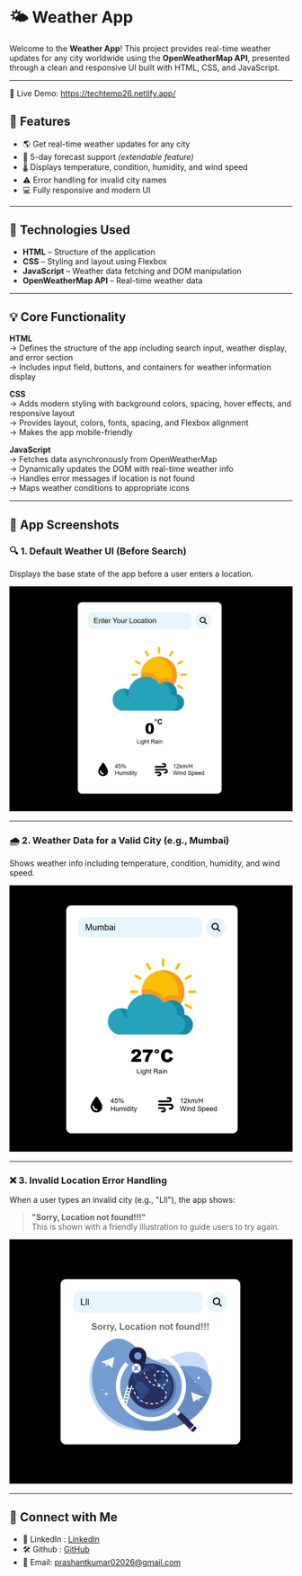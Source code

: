 # 🌤️ Weather App

Welcome to the **Weather App**! This project provides real-time weather updates for any city worldwide using the **OpenWeatherMap API**, presented through a clean and responsive UI built with HTML, CSS, and JavaScript.

---
🔗 Live Demo: https://techtemp26.netlify.app/

## 🚀 Features

- 🌎 Get real-time weather updates for any city  
- 📅 5-day forecast support *(extendable feature)*  
- 🌡️ Displays temperature, condition, humidity, and wind speed  
- ⚠️ Error handling for invalid city names  
- 💻 Fully responsive and modern UI  

---

## 🔧 Technologies Used

- **HTML** – Structure of the application  
- **CSS** – Styling and layout using Flexbox  
- **JavaScript** – Weather data fetching and DOM manipulation  
- **OpenWeatherMap API** – Real-time weather data  

---

## 💡 Core Functionality

**HTML**  
→ Defines the structure of the app including search input, weather display, and error section  
→ Includes input field, buttons, and containers for weather information display  

**CSS**  
→ Adds modern styling with background colors, spacing, hover effects, and responsive layout  
→ Provides layout, colors, fonts, spacing, and Flexbox alignment  
→ Makes the app mobile-friendly  

**JavaScript**  
→ Fetches data asynchronously from OpenWeatherMap  
→ Dynamically updates the DOM with real-time weather info  
→ Handles error messages if location is not found  
→ Maps weather conditions to appropriate icons  

---

## 📸 App Screenshots

### 🔍 1. Default Weather UI (Before Search)  
Displays the base state of the app before a user enters a location.  

![Result 1](https://github.com/PrashantKumar026/Weather-App/blob/main/Result%201.png?raw=true)

---

### 🌧️ 2. Weather Data for a Valid City (e.g., Mumbai)  
Shows weather info including temperature, condition, humidity, and wind speed.  

![Result 2](https://github.com/PrashantKumar026/Weather-App/blob/main/Result%202.png?raw=true)

---

### ❌ 3. Invalid Location Error Handling  
When a user types an invalid city (e.g., "Lll"), the app shows:

> **"Sorry, Location not found!!!"**  
This is shown with a friendly illustration to guide users to try again.

![Result 3](https://github.com/PrashantKumar026/Weather-App/blob/main/Result%203.png?raw=true)

---

## 🔗 Connect with Me

- 💼 LinkedIn :  [LinkedIn](https://www.linkedin.com/in/prashant-kumar-268484329)  
- 🛠️ Github :  [GitHub](https://github.com/PrashantKumar026)  
- 📧 Email: [prashantkumar02026@gmail.com](mailto:prashantkumar02026@gmail.com)
